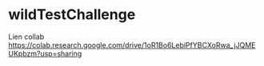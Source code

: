 # wildTestChallenge
Lien collab https://colab.research.google.com/drive/1oR1Bo6LebiPfYBCXoRwa_jJQMEUKpbzm?usp=sharing
